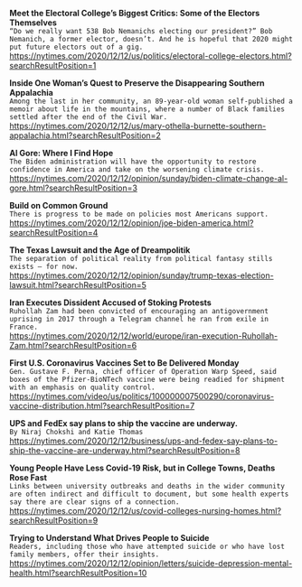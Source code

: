 **Meet the Electoral College’s Biggest Critics: Some of the Electors Themselves**\
`“Do we really want 538 Bob Nemanichs electing our president?” Bob Nemanich, a former elector, doesn’t. And he is hopeful that 2020 might put future electors out of a gig.`\
https://nytimes.com/2020/12/12/us/politics/electoral-college-electors.html?searchResultPosition=1

**Inside One Woman’s Quest to Preserve the Disappearing Southern Appalachia**\
`Among the last in her community, an 89-year-old woman self-published a memoir about life in the mountains, where a number of Black families settled after the end of the Civil War.`\
https://nytimes.com/2020/12/12/us/mary-othella-burnette-southern-appalachia.html?searchResultPosition=2

**Al Gore: Where I Find Hope**\
`The Biden administration will have the opportunity to restore confidence in America and take on the worsening climate crisis.`\
https://nytimes.com/2020/12/12/opinion/sunday/biden-climate-change-al-gore.html?searchResultPosition=3

**Build on Common Ground**\
`There is progress to be made on policies most Americans support.`\
https://nytimes.com/2020/12/12/opinion/joe-biden-america.html?searchResultPosition=4

**The Texas Lawsuit and the Age of Dreampolitik**\
`The separation of political reality from political fantasy stills exists — for now.`\
https://nytimes.com/2020/12/12/opinion/sunday/trump-texas-election-lawsuit.html?searchResultPosition=5

**Iran Executes Dissident Accused of Stoking Protests**\
`Ruhollah Zam had been convicted of encouraging an antigovernment uprising in 2017 through a Telegram channel he ran from exile in France.`\
https://nytimes.com/2020/12/12/world/europe/iran-execution-Ruhollah-Zam.html?searchResultPosition=6

**First U.S. Coronavirus Vaccines Set to Be Delivered Monday**\
`Gen. Gustave F. Perna, chief officer of Operation Warp Speed, said boxes of the Pfizer-BioNTech vaccine were being readied for shipment with an emphasis on quality control.`\
https://nytimes.com/video/us/politics/100000007500290/coronavirus-vaccine-distribution.html?searchResultPosition=7

**UPS and FedEx say plans to ship the vaccine are underway.**\
`By Niraj Chokshi and Katie Thomas`\
https://nytimes.com/2020/12/12/business/ups-and-fedex-say-plans-to-ship-the-vaccine-are-underway.html?searchResultPosition=8

**Young People Have Less Covid-19 Risk, but in College Towns, Deaths Rose Fast**\
`Links between university outbreaks and deaths in the wider community are often indirect and difficult to document, but some health experts say there are clear signs of a connection.`\
https://nytimes.com/2020/12/12/us/covid-colleges-nursing-homes.html?searchResultPosition=9

**Trying to Understand What Drives People to Suicide**\
`Readers, including those who have attempted suicide or who have lost family members, offer their insights.`\
https://nytimes.com/2020/12/12/opinion/letters/suicide-depression-mental-health.html?searchResultPosition=10

